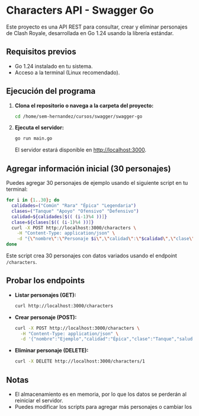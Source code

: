# Characters API - Swagger Go

Este proyecto es una API REST para consultar, crear y eliminar personajes de Clash Royale, desarrollada en Go 1.24 usando la librería estándar.

## Requisitos previos

- Go 1.24 instalado en tu sistema.
- Acceso a la terminal (Linux recomendado).

## Ejecución del programa

1. **Clona el repositorio o navega a la carpeta del proyecto:**
   ```bash
   cd /home/sem-hernandez/cursos/swagger/swagger-go
   ```

2. **Ejecuta el servidor:**
   ```bash
   go run main.go
   ```
   El servidor estará disponible en [http://localhost:3000](http://localhost:3000).

## Agregar información inicial (30 personajes)

Puedes agregar 30 personajes de ejemplo usando el siguiente script en tu terminal:

```bash
for i in {1..30}; do
  calidades=("Común" "Rara" "Épica" "Legendaria")
  clases=("Tanque" "Apoyo" "Ofensivo" "Defensivo")
  calidad=${calidades[$(( (i-1)%4 ))]}
  clase=${clases[$(( (i-1)%4 ))]}
  curl -X POST http://localhost:3000/characters \
    -H "Content-Type: application/json" \
    -d "{\"nombre\":\"Personaje $i\",\"calidad\":\"$calidad\",\"clase\":\"$clase\",\"salud\":$((500 + i * 10)),\"ataque\":$((100 + i * 5))}"
done
```

Este script crea 30 personajes con datos variados usando el endpoint `/characters`.

## Probar los endpoints

- **Listar personajes (GET):**
  ```bash
  curl http://localhost:3000/characters
  ```

- **Crear personaje (POST):**
  ```bash
  curl -X POST http://localhost:3000/characters \
    -H "Content-Type: application/json" \
    -d '{"nombre":"Ejemplo","calidad":"Épica","clase":"Tanque","salud":1000,"ataque":200}'
  ```

- **Eliminar personaje (DELETE):**
  ```bash
  curl -X DELETE http://localhost:3000/characters/1
  ```

## Notas

- El almacenamiento es en memoria, por lo que los datos se perderán al reiniciar el servidor.
- Puedes modificar los scripts para agregar más personajes o cambiar los